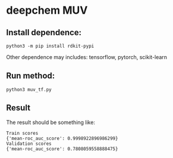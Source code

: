 # deepchem MUV

## Install dependence:
```shell
python3 -m pip install rdkit-pypi
```
Other dependence may includes: tensorflow, pytorch, scikit-learn

## Run method:
```
python3 muv_tf.py
```

## Result
The result should be something like:
```shell
Train scores
{'mean-roc_auc_score': 0.9998922896986299}
Validation scores
{'mean-roc_auc_score': 0.7808059558888475}
```
